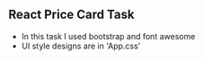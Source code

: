 <h2>React Price Card Task</h2>

* In this task I used bootstrap and font awesome
* UI style designs are in 'App.css'

